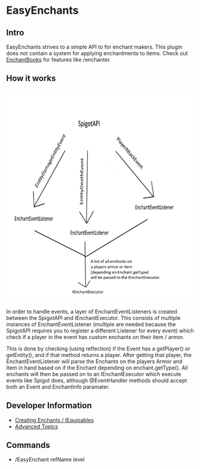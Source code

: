 # EasyEnchants

## Intro
EasyEnchants strives to a simple API to for enchant makers. This plugin does not contain a system for applying enchantments to items. Check out [EnchantBooks](https://github.com/Exeton/EnchantBooks) for features like /enchanter. 


## How it works

![alttext](https://github.com/Exeton/EasyEnchants/blob/master/Pictures/HowItWorks.png)

In order to handle events, a layer of EnchantEventListeners is created between the SpigotAPI and IEnchantExecutor. This consists of multiple instances of EnchantEventListener (multiple are needed because the SpigotAPI requires you to register a different Listener for every event) which check if a player in the event has custom enchants on their item / armor.

This is done by checking (using reflection) if the Event has a getPlayer() or getEntity(), and if that method returns a player. After getting that player, the EnchantEventListener will parse the Enchants on the players Armor and Item in hand based on if the Enchant  depending on enchant.getType(). All enchants will then be passed on to an IEnchantExecutor which execute events like Spigot does, although @EventHandler methods should accept both an Event and EnchantInfo paramater.

## Developer Information
- [Creating Enchants / IEquipables](https://github.com/Exeton/EasyEnchants/blob/master/EnchantCreation.MD)
- [Advanced Topics](https://github.com/Exeton/EasyEnchants/blob/master/AdvancedTopics.md)

## Commands
- /EasyEnchant refName level
